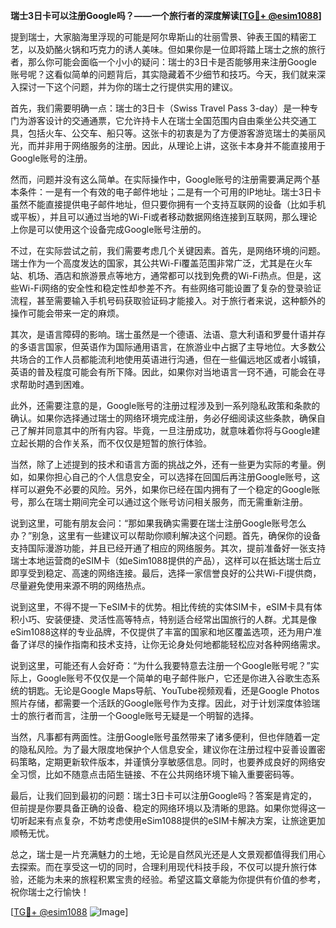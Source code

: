 **瑞士3日卡可以注册Google吗？——一个旅行者的深度解读[[TG💪+ @esim1088](https://t.me/s/esim1088)]**

提到瑞士，大家脑海里浮现的可能是阿尔卑斯山的壮丽雪景、钟表王国的精密工艺，以及奶酪火锅和巧克力的诱人美味。但如果你是一位即将踏上瑞士之旅的旅行者，那么你可能会面临一个小小的疑问：瑞士的3日卡是否能够用来注册Google账号呢？这看似简单的问题背后，其实隐藏着不少细节和技巧。今天，我们就来深入探讨一下这个问题，并为你的瑞士之行提供实用的建议。

首先，我们需要明确一点：瑞士的3日卡（Swiss Travel Pass 3-day）是一种专门为游客设计的交通通票，它允许持卡人在瑞士全国范围内自由乘坐公共交通工具，包括火车、公交车、船只等。这张卡的初衷是为了方便游客游览瑞士的美丽风光，而并非用于网络服务的注册。因此，从理论上讲，这张卡本身并不能直接用于Google账号的注册。

然而，问题并没有这么简单。在实际操作中，Google账号的注册需要满足两个基本条件：一是有一个有效的电子邮件地址；二是有一个可用的IP地址。瑞士3日卡虽然不能直接提供电子邮件地址，但只要你拥有一个支持互联网的设备（比如手机或平板），并且可以通过当地的Wi-Fi或者移动数据网络连接到互联网，那么理论上你是可以使用这个设备完成Google账号注册的。

不过，在实际尝试之前，我们需要考虑几个关键因素。首先，是网络环境的问题。瑞士作为一个高度发达的国家，其公共Wi-Fi覆盖范围非常广泛，尤其是在火车站、机场、酒店和旅游景点等地方，通常都可以找到免费的Wi-Fi热点。但是，这些Wi-Fi网络的安全性和稳定性却参差不齐。有些网络可能设置了复杂的登录验证流程，甚至需要输入手机号码获取验证码才能接入。对于旅行者来说，这种额外的操作可能会带来一定的麻烦。

其次，是语言障碍的影响。瑞士虽然是一个德语、法语、意大利语和罗曼什语并存的多语言国家，但英语作为国际通用语言，在旅游业中占据了主导地位。大多数公共场合的工作人员都能流利地使用英语进行沟通，但在一些偏远地区或者小城镇，英语的普及程度可能会有所下降。因此，如果你对当地语言一窍不通，可能会在寻求帮助时遇到困难。

此外，还需要注意的是，Google账号的注册过程涉及到一系列隐私政策和条款的确认。如果你选择通过瑞士的网络环境完成注册，务必仔细阅读这些条款，确保自己了解并同意其中的所有内容。毕竟，一旦注册成功，就意味着你将与Google建立起长期的合作关系，而不仅仅是短暂的旅行体验。

当然，除了上述提到的技术和语言方面的挑战之外，还有一些更为实际的考量。例如，如果你担心自己的个人信息安全，可以选择在回国后再注册Google账号，这样可以避免不必要的风险。另外，如果你已经在国内拥有了一个稳定的Google账号，那么在瑞士期间完全可以通过这个账号访问相关服务，而无需重新注册。

说到这里，可能有朋友会问：“那如果我确实需要在瑞士注册Google账号怎么办？”别急，这里有一些建议可以帮助你顺利解决这个问题。首先，确保你的设备支持国际漫游功能，并且已经开通了相应的网络服务。其次，提前准备好一张支持瑞士本地运营商的eSIM卡（如eSim1088提供的产品），这样可以在抵达瑞士后立即享受到稳定、高速的网络连接。最后，选择一家信誉良好的公共Wi-Fi提供商，尽量避免使用来源不明的网络热点。

说到这里，不得不提一下eSIM卡的优势。相比传统的实体SIM卡，eSIM卡具有体积小巧、安装便捷、灵活性高等特点，特别适合经常出国旅行的人群。尤其是像eSim1088这样的专业品牌，不仅提供了丰富的国家和地区覆盖选项，还为用户准备了详尽的操作指南和技术支持，让你无论身处何地都能轻松应对各种网络需求。

说到这里，可能还有人会好奇：“为什么我要特意去注册一个Google账号呢？”实际上，Google账号不仅仅是一个简单的电子邮件账户，它还是你进入谷歌生态系统的钥匙。无论是Google Maps导航、YouTube视频观看，还是Google Photos照片存储，都需要一个活跃的Google账号作为支撑。因此，对于计划深度体验瑞士的旅行者而言，注册一个Google账号无疑是一个明智的选择。

当然，凡事都有两面性。注册Google账号虽然带来了诸多便利，但也伴随着一定的隐私风险。为了最大限度地保护个人信息安全，建议你在注册过程中妥善设置密码策略，定期更新软件版本，并谨慎分享敏感信息。同时，也要养成良好的网络安全习惯，比如不随意点击陌生链接、不在公共网络环境下输入重要密码等。

最后，让我们回到最初的问题：瑞士3日卡可以注册Google吗？答案是肯定的，但前提是你要具备正确的设备、稳定的网络环境以及清晰的思路。如果你觉得这一切听起来有点复杂，不妨考虑使用eSim1088提供的eSIM卡解决方案，让旅途更加顺畅无忧。

总之，瑞士是一片充满魅力的土地，无论是自然风光还是人文景观都值得我们用心去探索。而在享受这一切的同时，合理利用现代科技手段，不仅可以提升旅行体验，还能为未来的旅程积累宝贵的经验。希望这篇文章能为你提供有价值的参考，祝你瑞士之行愉快！

[[TG💪+ @esim1088](https://t.me/s/esim1088) ![Image](https://i.postimg.cc/4NQfJmqS/Snipaste-2025-05-13-00-14-12.png)]